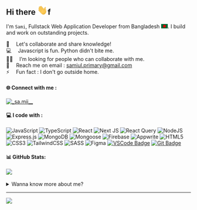 <!--  ![banner](https://github.com/user01samiul/user01samiul/blob/main/assets/banner.png)  --> 

## Hi there <img src="assets/hello.gif" width="28px" alt="hi">f
I'm `Sami`, Fullstack Web Application Developer from  Bangladesh <img src="assets/bangladesh.png" width="18"/>. I build and work on outstanding projects.

:handshake: &emsp;Let's collaborate and share knowledge! <br/>
:computer: &emsp;Javascript is fun. Python didn't bite me. <br/>
:man_technologist: &emsp;I’m looking for people who can collaborate with me.<br/>
:e-mail: &emsp;Reach me on email : samiul.primary@gmail.com<br/>
⚡ &emsp;Fun fact : I don't go outside home.



#### 🌐 Connect with me :
<p align="left">
<!-- <a href="https://twitter.com/unfazedsami" target="blank"><img align="center" src="https://raw.githubusercontent.com/rahuldkjain/github-profile-readme-generator/master/src/images/icons/Social/twitter.svg" alt="unfazedsami" height="30" width="40" /></a> -->
<a href="https://instagram.com/_sa.mii__" target="blank"><img align="center" src="https://raw.githubusercontent.com/rahuldkjain/github-profile-readme-generator/master/src/images/icons/Social/instagram.svg" alt="_sa.mii__" height="30" width="40" /></a>
</p>

#### 💻 I code with :
![JavaScript](https://img.shields.io/badge/javascript-%23323330.svg?style=for-the-badge&logo=javascript&logoColor=%23F7DF1E) ![TypeScript](https://img.shields.io/badge/typescript-%23007ACC.svg?style=for-the-badge&logo=typescript&logoColor=white) ![React](https://img.shields.io/badge/react-%2320232a.svg?style=for-the-badge&logo=react&logoColor=%2361DAFB) ![Next JS](https://img.shields.io/badge/Next-black?style=for-the-badge&logo=next.js&logoColor=white) ![React Query](https://img.shields.io/badge/React_Query-%23796BFF.svg?style=for-the-badge&logo=react-query&logoColor=white) ![NodeJS](https://img.shields.io/badge/node.js-6DA55F?style=for-the-badge&logo=node.js&logoColor=white) ![Express.js](https://img.shields.io/badge/express.js-%23404d59.svg?style=for-the-badge&logo=express&logoColor=%2361DAFB) ![MongoDB](https://img.shields.io/badge/MongoDB-%234ea94b.svg?style=for-the-badge&logo=mongodb&logoColor=white) ![Mongoose](https://img.shields.io/badge/Mongoose-%230E9B77.svg?style=for-the-badge&logo=mongoose&logoColor=white) ![Firebase](https://img.shields.io/badge/firebase-a08021?style=for-the-badge&logo=firebase&logoColor=ffcd34) ![Appwrite](https://img.shields.io/badge/appwrite-%23F02E65.svg?style=for-the-badge&logo=appwrite&logoColor=white) ![HTML5](https://img.shields.io/badge/html5-%23E34F26.svg?style=for-the-badge&logo=html5&logoColor=white) ![CSS3](https://img.shields.io/badge/css3-%231572B6.svg?style=for-the-badge&logo=css3&logoColor=white) ![TailwindCSS](https://img.shields.io/badge/tailwindcss-%2338B2AC.svg?style=for-the-badge&logo=tailwind-css&logoColor=white) ![SASS](https://img.shields.io/badge/SASS-hotpink.svg?style=for-the-badge&logo=SASS&logoColor=white) ![Figma](https://img.shields.io/badge/figma-%23F24E1E.svg?style=for-the-badge&logo=figma&logoColor=white) [![VSCode Badge](https://img.shields.io/badge/Visual_Studio-5C2D91?style=for-the-badge&logo=visual%20studio&logoColor=white)](#) [![Git Badge](https://img.shields.io/badge/Git-F05032?style=for-the-badge&logo=git&logoColor=white)](#)




#### 📊 GitHub Stats:
![](https://github-readme-stats.vercel.app/api/top-langs/?username=user01samiul&theme=dark&hide_border=true&include_all_commits=true&count_private=true&layout=compact) <br>
<details>
<summary>Wanna know more about me? </summary>
<p>I'm a self-taught web application developer since 2023. I first started coding at 7th grade with C. Then I shifted into web developement. I explored JavScript and found that it was fun. I love to build eye catchy web applications and sites.</p>
<br>
  
![](https://github-readme-stats.vercel.app/api?username=user01samiul&theme=dark&hide_border=true&include_all_commits=true&count_private=true) 
![](https://github-readme-streak-stats.herokuapp.com/?user=user01samiul&theme=dark&hide_border=true)

</details>

---
[![](https://visitcount.itsvg.in/api?id=user01samiul&icon=5&color=0)](https://visitcount.itsvg.in)

<!-- Proudly created with GPRM ( https://gprm.itsvg.in ) -->
